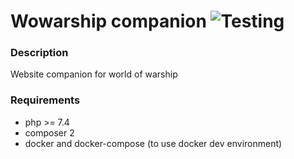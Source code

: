 # Wowarship companion ![Testing](https://github.com/yaman0/wowarship-companion/workflows/Testing/badge.svg?branch=main) 
### Description
Website companion for world of warship
### Requirements
- php >= 7.4
- composer 2
- docker and docker-compose (to use docker dev environment)